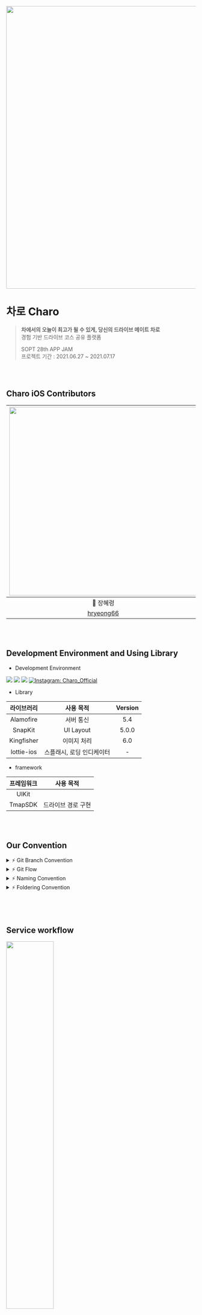 <img src = "https://user-images.githubusercontent.com/46644241/124638184-9edae000-dec5-11eb-9e9b-fae86bbc6764.png" width="750">  <br>

#  차로 Charo 
> **차에서의 오늘이 최고가 될 수 있게, 당신의 드라이브 메이트 차로** <br>
> 경험 기반 드라이브 코스 공유 플랫폼
>
> SOPT 28th APP JAM <br>
> 프로젝트 기간 : 2021.06.27 ~ 2021.07.17

<br>

<br>

##  Charo iOS Contributors
 <img src="https://user-images.githubusercontent.com/46644241/124632757-967fa680-debf-11eb-990e-bbb6c72a8935.png" width="500"> | <img src="https://user-images.githubusercontent.com/46644241/124632766-97b0d380-debf-11eb-9ec7-734b282cbc5d.png" width="500"> | <img src="https://user-images.githubusercontent.com/46644241/124632739-92ec1f80-debf-11eb-8701-f0cc74920397.png" width="500"> | <img src="https://user-images.githubusercontent.com/46644241/124632768-98496a00-debf-11eb-9144-4c3654f7b6e7.png" width="500">
 :---------:|:----------:|:---------:|:---------:
 🍎 장혜령 | 🍎 박익범 | 🍎 이지원 | 🍎 최인정
[hryeong66](https://github.com/hryeong66) | [swikkft](https://github.com/parkikbum) | [comeheredart](https://github.com/comeheredart) | [inddoni](https://github.com/inddoni)

<br>
<br>

## Development Environment and Using Library
- Development Environment
<p align="left">
<img src ="https://img.shields.io/badge/Swift-5.0-ff69b4">
<img src ="https://img.shields.io/badge/Xcode-12.5-yellow">
<img src ="https://img.shields.io/badge/iOS-14.1-blue">
<a href="https://www.instagram.com/charo_2021_official/">
      <img alt="Instagram: Charo_Official" src="https://img.shields.io/badge/charo-instagram-9986ee" target="_blank" />
  </a>
  </p>

- Library

라이브러리 | 사용 목적 | Version
:---------:|:----------:|:---------:
 Alamofire | 서버 통신 | 5.4
 SnapKit | UI Layout | 5.0.0
 Kingfisher | 이미지 처리 | 6.0
 lottie-ios | 스플래시, 로딩 인디케이터 | -

- framework

프레임워크 | 사용 목적 
:---------:|:----------:
 UIKit | &nbsp;
 TmapSDK | 드라이브 경로 구현 

<br>
<br>

## Our Convention
<details>
 <summary> ⚡ Git Branch Convention </summary>
 <div markdown="1">       

 ---
 
 - **Branch Naming Rule**
    - Issue 작성 후 생성되는 번호와 Issue의 간략한 설명 등을 조합하여 Branch 이름 결정
    - `<Prefix>/<Issue_Number>-<Description>`
- **Commit Message Rule**
    - `Gitmoji [Prefix] : - <Description>`
- **Code Review Rule**
    - 코드 리뷰는 최대한 빨리 해주기 (24시간 내로)
   
 <br>

 </div>
 </details>

 <details>
 <summary> ⚡ Git Flow </summary>
 <div markdown="1">       

 ---
 
 ```
1. Issue 생성 : 담당자, 라벨(우선순위,담당자라벨), 프로젝트 연결 

2. 로컬에서 develop 최신화 : git pull (origin develop) 

3. feature Branch 생성⭐️ : git switch -c Prefix/IssueNumber-description 

4. Add - Commit - Push - Pull Request 의 과정을 거친다.
   ⚠️ commit template 사용하여 이슈번호쓰기 ex. ✅ [CHORE] : #12 - UIstyle 적용
   
5. Pull Request 작성 
 closed: #IssueNumber로 이슈 연결, 프로젝트 연결, 리뷰어 지정

5. Code Review 완료 → Pull Request 작성자가 develop Branch로 merge💜

6. 종료된 Issue와 Pull Request의 Label과 Project를 관리
```
   
 <br>

 </div>
 </details>

<details>
 <summary> ⚡ Naming Convention </summary>
 <div markdown="1">       

 ---
 
- 함수 : **lowerCamelCase** 사용하고 동사로 시작
- 변수, 상수 : **lowerCamelCase** 사용
- 클래스 : **UpperCamelCase** 사용
- 파일명 (약어사용)
    - ViewController → `VC`
    - TableViewCell → `TVC`
    - CollectionViewCell → `CVC`
   
 <br>

 </div>
 </details>

<details>
 <summary> ⚡ Foldering Convention </summary>
 <div markdown="1">       

 ---
 ```
ChaRo-iOS
  │
  |── Source
  │   |── Extensions
  │   |── ViewModels
  │   |── Models
  │   |── Services
  │   |── Views
  │   │   |── VCs
  │   |   |── Cells
  │   |   └── Components
  │   │   └── Shared
  │   └── Supports
  │       |── AppDelegate.swift
  │       └── SceneDelegate.swift
  └── Resource
      |── Storyboards
      |── Xibs
      |── Assets.xcassets
      |── LaunchScreen.storyboard
      └── Info.plist
```
   
 <br>

 </div>
 </details>

### 

<br>
<br>

## Service workflow
<img width=50% src=https://user-images.githubusercontent.com/63224278/123808257-8b5ed080-d92b-11eb-8ac7-e2ef5286909a.png>

<br>

## Task

대분류 | 기능 | 구현 여부 | 담당자
:---------:|---------|:----------:|:---------:
 온보딩 | 스플래시 | <img width=25px src=https://user-images.githubusercontent.com/63224278/125839213-0fd9923a-af62-4a04-9578-c797e3ed5c31.png> | -
 &nbsp; | 온보딩 | <img width=25px src=https://user-images.githubusercontent.com/63224278/125839213-0fd9923a-af62-4a04-9578-c797e3ed5c31.png> | 장혜령
  &nbsp; | 로그인 | <img width=25px src=https://user-images.githubusercontent.com/63224278/125839213-0fd9923a-af62-4a04-9578-c797e3ed5c31.png> | 이지원
  메인뷰 | 메인배너 | <img width=25px src=https://user-images.githubusercontent.com/63224278/125839213-0fd9923a-af62-4a04-9578-c797e3ed5c31.png> | 박익범
  &nbsp; | 메인뷰 컨텐츠 | <img width=25px src=https://user-images.githubusercontent.com/63224278/125839213-0fd9923a-af62-4a04-9578-c797e3ed5c31.png> | 이지원
  구경하기 | 게시물 더보기 | <img width=25px src=https://user-images.githubusercontent.com/63224278/125839213-0fd9923a-af62-4a04-9578-c797e3ed5c31.png> | 박익범
   &nbsp; | 게시물 더보기 필터링 | <img width=25px src=https://user-images.githubusercontent.com/63224278/125839213-0fd9923a-af62-4a04-9578-c797e3ed5c31.png> | 박익범, 이지원
   &nbsp; | 테마별 더보기 | <img width=25px src=https://user-images.githubusercontent.com/63224278/125839213-0fd9923a-af62-4a04-9578-c797e3ed5c31.png> | 이지원
  &nbsp; | 게시물 상세보기 | <img width=25px src=https://user-images.githubusercontent.com/63224278/125839213-0fd9923a-af62-4a04-9578-c797e3ed5c31.png> | 최인정, 장혜령
 작성하기 | 게시물 작성하기 | <img width=25px src=https://user-images.githubusercontent.com/63224278/125839213-0fd9923a-af62-4a04-9578-c797e3ed5c31.png> | 최인정
  &nbsp; | 드라이브 경로 작성하기 | <img width=25px src=https://user-images.githubusercontent.com/63224278/125839213-0fd9923a-af62-4a04-9578-c797e3ed5c31.png> | 장혜령
  &nbsp; | 경로 최근 검색 목록 | <img width=25px src=https://user-images.githubusercontent.com/63224278/125839213-0fd9923a-af62-4a04-9578-c797e3ed5c31.png> | 장혜령
  검색하기 | 맞춤 검색 | <img width=25px src=https://user-images.githubusercontent.com/63224278/125839213-0fd9923a-af62-4a04-9578-c797e3ed5c31.png> | 장혜령
   &nbsp; | 검색 결과 리스트 | <img width=25px src=https://user-images.githubusercontent.com/63224278/125839213-0fd9923a-af62-4a04-9578-c797e3ed5c31.png> | 박익범
   &nbsp; | 검색 결과 리스트 필터링 | <img width=25px src=https://user-images.githubusercontent.com/63224278/125839213-0fd9923a-af62-4a04-9578-c797e3ed5c31.png> | 박익범

<br>
<br>

## App Description
앱 주요 기능 설명 Comming Soon!

<br>

---

<img src = "https://user-images.githubusercontent.com/46644241/124637007-29badb00-dec4-11eb-8335-d5a5abb2cbd6.png" width="80"> 
